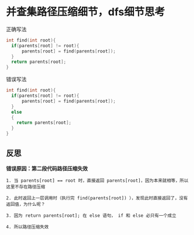 # 并查集路径压缩细节，dfs细节思考

正确写法

```cpp
int find(int root){
  if(parents[root] != root){
      parents[root] = find(parents[root]);
  }
  return parents[root];
}
```

错误写法

```cpp
int find(int root){
  if(parents[root] != root){
      parents[root] = find(parents[root]);
  }
  else
  {
    return parents[root];
  }
}
```

## 反思

**错误原因：第二段代码路径压缩失效**

    1. 当 parents[root] == root 时，直接返回 parents[root]，因为本来就相等，所以这里不存在路径压缩

    2. 此时返回上一层调用时（执行完 find(parents[root]) ），发现此时直接返回了，没有返回值，为什么呢？
    
    3. 因为 return parents[root]; 在 else 语句， if 和 else 必只有一个成立

    4. 所以路径压缩失效 

